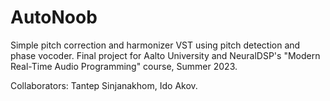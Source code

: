 # AutoNoob
Simple pitch correction and harmonizer VST using pitch detection and phase vocoder.
Final project for Aalto University and NeuralDSP's "Modern Real-Time Audio Programming" course, Summer 2023.

Collaborators: Tantep Sinjanakhom, Ido Akov.
